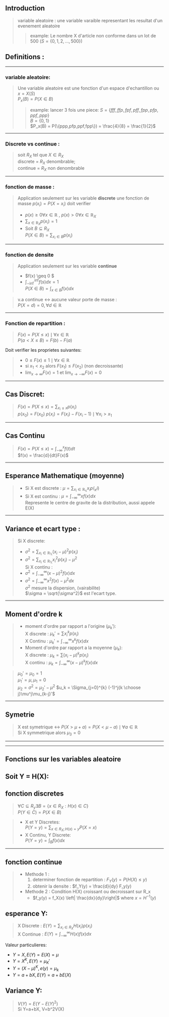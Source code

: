 ## Introduction
> variable aleatoire : une variable varaible representant les resultat d'un evenement aleatoire
> > example: Le nombre X d'article non conforme dans un lot de 500 ($S = \{ 0,1,2,...,500\}$)
## Definitions : 
---
### variable aleatoire:
> Une variable aleatoire est une fonction d'un espace d'echantillon ou $x=X(S)$  
> $P_x(B)=P(X\in B)$
> > example: lancer 3 fois une piece:
> > $S = \{fff,ffp,fpf,pff,fpp,pfp,ppf,ppp\}$  
> > $B=\{0,1\}$  
> > $P_x(B) = P(\{ppp,pfp,ppf,fpp\}) = \frac{4}{8} = \frac{1}{2}$
---
### Discrete vs continue :
> soit $R_X$ tel que $X \in R_X$  
> discrete = $R_X$ denombrable;  
> continue = $R_X$ non denombrable
---
### fonction de masse :
> Application seulement sur les variable __discrete__
> une fonction de masse $p(x_i) = P(X=x_i)$  doit verifier
> + $p(x) \geq 0 \forall x \in \mathbb{R}$ , $p(x) > 0 \forall x \in \mathbb{R}_X$
> + $\sum_{x\in \mathbb{R}_X} p(x_i)=1$
> + Soit $B\subseteq R_X$<br>$P(X\in B) = \sum_{x_i\in B} p(x_i)$
---
### fonction de densite
> Application seulement sur les variable __continue__  
> + $f(x) \geq 0 $
> + $\int_{-\inf}^{\inf}f(s)dx=1$  
> $P(X\in B) =\int_{x\in B} f(x)dx$

> v.a continue $\leftrightarrow$ aucune valeur porte de masse :<br>
> $P(X=d)=0,\forall d\in \mathbb{R}$
---
### Fonction de repartition :
> $F(x)=P(X\leq x)\mid \forall x \in \mathbb{R}$  
> $P( a < X \leq B) = F(b)-F(a)$  

Doit verifier les proprietes suivantes:
> + $0\leq F(x)\leq 1 \mid \forall x \in \mathbb{R}$
> + si $x_1< x_2$ alors $F(x_1)\leq F(x_2)$ (non decroissante)
> + $\lim_{x\to\infty} F(x) =1$ et $\lim_{x\to -\infty} F(x) =0$
>
---
## Cas Discret:
> $F(x)=P(X\leq x)=\sum_{x_i\leq x} p(x_i)$  
> $p(x_0) = F(x_0)$
> $p(x_i) = F(x_i) - F(x_i-1) \mid \forall x_i>x_1$
---
## Cas Continu
> $F(x) = P(X\leq x)=\int_{-\infty}^x f(t)dt$  
> $f(x) = \frac{d}{dt}F(x)$  
---
## Esperance Mathematique (moyenne)
> + Si X est discrete : 
> $\mu = \sum_{x_i \in \mathbb{R_x}} x_i p(_xi)$  
> + Si X est continu  : 
> $\mu = \int_{-\infty}^{\infty} xf(x)dx$  
> Represente le centre de gravite de la distribution, aussi appele E(X)
---
## Variance et ecart type :
> Si X discrete:
> + $\sigma^2 = \sum_{x_i\in \mathbb{R_X}}(x_i - \mu)^2p(x_i)$  
> + $\sigma^2 = \sum_{x_i\in \mathbb{R_X}}x_i^2p(x_i) - \mu^2$  
> Si X continu :
> + $\sigma^2 = \int_{-\infty}^\infty (x-\mu)^2f(x)dx$  
> + $\sigma^2 = \int_{-\infty}^\infty x^2f(x) - \mu^2dx$  
> $\sigma^2$ mesure la dispersion, (vairabilite)  
> $\sigma = \sqrt{\sigma^2}$ est l'ecart type.
---
## Moment d'ordre k
> + moment d'ordre par rapport a l'origine ($\mu_k'$):  
> X discrete : $\mu_k' = \sum x_i^kp(x_i)$  
> X Continu  : $\mu_k' =\int_{-\infty}^\infty x^kf(x)dx$ 
> + Moment d'ordre par rapport a la moyenne ($\mu_k$):  
> X discrete : $\mu_k = \sum (x_i-\mu)^kp(x_i)$  
> X continu  : $\mu_k = \int_{-\infty}^\infty (x-\mu)^kf(x)dx$

> $\mu_0' = \mu_0 = 1$  
> $\mu_1' = \mu , \mu_1 = 0$  
> $\mu_2 = \sigma^2 = \mu_2' - \mu^2$
> $u_k = \Sigma_{j=0}^{k} (-1)^j{k \choose j}\mu^j\mu_{k-j}'$
---
## Symetrie

> X est symetrique $\leftrightarrow$ $P(X>\mu+a) = P(X<\mu-a)\mid \forall a \in \mathbb{R}$  
> Si X symmetrique alors $\mu_3 =0$
---
---
## Fonctions sur les variables aleatoire
Soit Y = H(X): 
---
fonction discretes
---
> $\forall C \subseteq R_y \exists B=\{ x\in R_X : H(x) \in C\}$  
> $P(Y\in C) = P(X\in B)$

> + X et Y Discretes:  
> $P(Y=y) = \sum_{x\in R_X; H(x)=y} P(X=x)$ 
> + X Continu, Y Discrete:    
> $P(Y=y) = \int_B f(x)dx$
---
fonction continue
---
> + Methode 1 :  
>   1. determiner fonction de repartition : $F_Y(y) = P(H(X)\leq y)$  
>   2. obtenir la densite : $f_Y(y) = \frac{d}{dy} F_y(y)
> + Methode 2 :
>   Condition H(X) croissant ou decroissant sur R_x  
>   - $f_y(y) = f_X(x) \left| \frac{dx}{dy}\right|$  where $x=H^{-1}(y)$

## esperance Y:
> X Discrete : $E(Y) = \sum_{x_i\in R_X} H(x_i)p(x_i)$  
> X Continue : $E(Y)=\int_{-\infty}^\infty H(x)f(x)dx$

Valeur particulieres:  
- $Y=X, E(Y) = E(X) = \mu$
- $Y=X^K , E(Y) = \mu_K'$
- $Y=(X - \mu)^K, e(y) = \mu_k$
- $Y=a+bX, E(Y) = a+bE(X)$

## Variance Y:
> $V(Y) = E(Y-E(Y)^2)$  
> Si Y=a+bX, V=b^2V(X)
